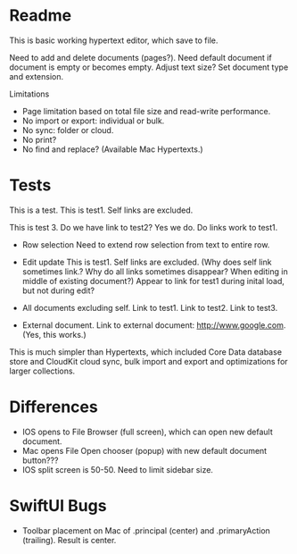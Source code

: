 #  Readme

This is basic working hypertext editor, which save to file. 

Need to add and delete documents (pages?). 
Need default document if document is empty or becomes empty. 
Adjust text size?
Set document type and extension. 

Limitations
- Page limitation based on total file size and read-write performance. 
- No import or export: individual or bulk.
- No sync: folder or cloud. 
- No print?
- No find and replace? (Available Mac Hypertexts.) 

# Tests
This is a test. 
This is test1. Self links are excluded. 

This is test 3. 
Do we have link to test2? Yes we do. 
Do links work to test1.

- Row selection
Need to extend row selection from text to entire row. 

- Edit update
This is test1. Self links are excluded. (Why does self link sometimes link.? Why do all links sometimes disappear? When editing in middle of existing document?) Appear to link for test1 during inital load, but not during edit?

- All documents excluding self. 
Link to test1.
Link to test2.
Link to test3.

- External document.
Link to external document: http://www.google.com. (Yes, this works.) 

This is much simpler than Hypertexts, which included Core Data database store and CloudKit cloud sync, bulk import and export and optimizations for larger collections. 

# Differences
- IOS opens to File Browser (full screen), which can open new default document. 
- Mac opens File Open chooser (popup) with new default document button??? 
- IOS split screen is 50-50. Need to limit sidebar size. 

# SwiftUI Bugs
- Toolbar placement on Mac of .principal (center) and .primaryAction (trailing). Result is center.         

